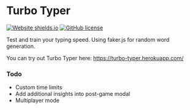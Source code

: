 # Turbo Typer
[![Website shields.io](https://img.shields.io/website-up-down-green-red/http/shields.io.svg)](https://turbo-typer.herokuapp.com)
[![GitHub license](https://img.shields.io/github/license/Naereen/StrapDown.js.svg)](https://github.com/Naereen/StrapDown.js/blob/master/LICENSE)

Test and train your typing speed. Using faker.js for random word generation.

You can try out Turbo Typer here: https://turbo-typer.herokuapp.com/



### Todo
- Custom time limits
- Add additional insights into post-game modal
- Multiplayer mode
